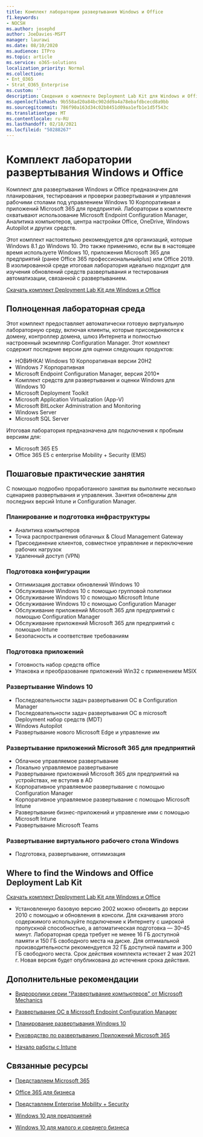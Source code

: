 ```yaml
---
title: Комплект лаборатории развертывания Windows и Office
f1.keywords:
- NOCSH
ms.author: josephd
author: JoeDavies-MSFT
manager: laurawi
ms.date: 08/10/2020
ms.audience: ITPro
ms.topic: article
ms.service: o365-solutions
localization_priority: Normal
ms.collection:
- Ent_O365
- Strat_O365_Enterprise
ms.custom: ''
description: Сведения о комплекте Deployment Lab Kit для Windows и Office и способе его получения
ms.openlocfilehash: 9b558ad20a84bc902dd9a4a78ebafdbcecd8a9bb
ms.sourcegitcommit: 786f90a163d34c02b8451d09aa1efb1e1d5f543c
ms.translationtype: MT
ms.contentlocale: ru-RU
ms.lasthandoff: 02/18/2021
ms.locfileid: "50288267"
---
```

# <a name="windows-and-office-deployment-lab-kit"></a>Комплект лаборатории развертывания Windows и Office

Комплект для развертывания Windows и Office предназначен для планирования, тестирования и проверки развертывания и управления рабочими столами под управлением Windows 10 Корпоративная и приложений Microsoft 365 для предприятий. Лаборатории в комплекте охватывают использование Microsoft Endpoint Configuration Manager, Аналитика компьютеров, центра настройки Office, OneDrive, Windows Autopilot и других средств.

Этот комплект настоятельно рекомендуется для организаций, которые Windows 8.1 до Windows 10. Это также применимо, если вы в настоящее время используете Windows 10, приложения Microsoft 365 для предприятий (ранее Office 365 профессиональныйplus) или Office 2019. В изолированной среде итоговая лаборатория идеально подходит для изучения обновлений средств развертывания и тестирования автоматизации, связанной с развертыванием.

[Скачать комплект Deployment Lab Kit для Windows и Office](https://www.microsoft.com/evalcenter/evaluate-lab-kit)

## <a name="a-complete-lab-environment"></a>Полноценная лабораторная среда

Этот комплект предоставляет автоматически готовую виртуальную лабораторную среду, включая клиенты, которые присоединяются к домену, контроллер домена, шлюз Интернета и полностью настроенный экземпляр Configuration Manager. Этот комплект содержит последние версии для оценки следующих продуктов:

  - НОВИНКА! Windows 10 Корпоративная версии 20H2
  - Windows 7 Корпоративная
  - Microsoft Endpoint Configuration Manager, версия 2010*
  - Комплект средств для развертывания и оценки Windows для Windows 10
  - Microsoft Deployment Toolkit
  - Microsoft Application Virtualization (App-V)
  - Microsoft BitLocker Administration and Monitoring 
  - Windows Server 
  - Microsoft SQL Server 

Итоговая лаборатория предназначена для подключения к пробным версиям для: 

  - Microsoft 365 E5
  - Office 365 E5 с enterprise Mobility + Security (EMS)

## <a name="step-by-step-labs"></a>Пошаговые практические занятия

С помощью подробно проработанного занятия вы выполните несколько сценариев развертывания и управления. Занятия обновлены для последних версий Intune и Configuration Manager. 

### <a name="plan-and-prepare-infrastructure"></a>Планирование и подготовка инфраструктуры 
- Аналитика компьютеров 
- Точка распространения облачных & Cloud Management Gateway 
- Присоединение клиентов, совместное управление и переключение рабочих нагрузок 
- Удаленный доступ (VPN) 

### <a name="prepare-configuration"></a>Подготовка конфигурации   

- Оптимизация доставки обновлений Windows 10   
- Обслуживание Windows 10 с помощью групповой политики
- Обслуживание Windows 10 с помощью Microsoft Intune   
- Обслуживание Windows 10 с помощью Configuration Manager   
- Обслуживание приложений Microsoft 365 для предприятий с помощью Configuration Manager   
- Обслуживание приложений Microsoft 365 для предприятий с помощью Intune  
- Безопасность и соответствие требованиям   

### <a name="prepare-applications"></a>Подготовка приложений    

- Готовность набор средств office  
- Упаковка и преобразование приложений Win32 с применением MSIX   

### <a name="deploy-windows-10"></a>Развертывание Windows 10   

- Последовательности задач развертывания ОС в Configuration Manager
- Последовательности задач развертывания ОС в microsoft Deployment набор средств (MDT)
- Windows Autopilot
- Развертывание нового Microsoft Edge и управление им  

### <a name="deploy-microsoft-365-apps-for-enterprise"></a>Развертывание приложений Microsoft 365 для предприятий    

- Облачное управляемое развертывание  
- Локально управляемое развертывание    
- Развертывание приложений Microsoft 365 для предприятий на устройствах, не вступив в AD 
- Корпоративное управляемое развертывание с помощью Configuration Manager
- Корпоративное управляемое развертывание с помощью Microsoft Intune  
- Развертывание бизнес-приложений и управление ими с помощью Microsoft Intune
- Развертывание Microsoft Teams

### <a name="deploy-windows-virtual-desktop"></a>Развертывание виртуального рабочего стола Windows  

- Подготовка, развертывание, оптимизация
 
## <a name="where-to-find-the-windows-and-office-deployment-lab-kit"></a>Where to find the Windows and Office Deployment Lab Kit

[Скачать комплект Deployment Lab Kit для Windows и Office](https://www.microsoft.com/evalcenter/evaluate-lab-kit)

* Установленную базовую версию 2002 можно обновить до версии 2010 с помощью и обновления в консоли. Для скачивания этого содержимого используйте подключение к Интернету с широкой пропускной способностью, а автоматическая подготовка — 30–45 минут. Лабораторная среда требует не менее 16 ГБ доступной памяти и 150 ГБ свободного места на диске. Для оптимальной производительности рекомендуется 32 ГБ доступной памяти и 300 ГБ свободного места. Срок действия комплекта истекает 2 мая 2021 г. Новая версия будет опубликована до истечения срока действия.

## <a name="additional-guidance"></a>Дополнительные рекомендации

  - [Видеоролики серии "Развертывание компьютеров" от Microsoft Mechanics](https://www.aka.ms/watchhowtoshift)

  - [Развертывание ОС в Microsoft Endpoint Configuration Manager](https://docs.microsoft.com/mem/configmgr/osd/understand/introduction-to-operating-system-deployment)

  - [Планирование развертывания Windows 10](https://docs.microsoft.com/windows/deployment/planning/index)

  - [Руководство по развертыванию Приложений Microsoft 365](https://docs.microsoft.com/deployoffice/deployment-guide-microsoft-365-apps)

  - [Начало работы с Intune](https://docs.microsoft.com/intune/get-started-evaluation)

## <a name="related-resources"></a>Связанные ресурсы

  - [Представляем Microsoft 365](https://www.microsoft.com/microsoft-365/default.aspx)

  - [Office 365 для бизнеса](https://products.office.com/business/office)

  - [Представляем Enterprise Mobility + Security](https://www.microsoft.com/cloud-platform/enterprise-mobility-security)

  - [Windows 10 для предприятий](https://www.microsoft.com/WindowsForBusiness/windows-for-enterprise)

  - [Windows 10 для малого и среднего бизнеса](https://www.microsoft.com/WindowsForBusiness/windows-for-small-business)
